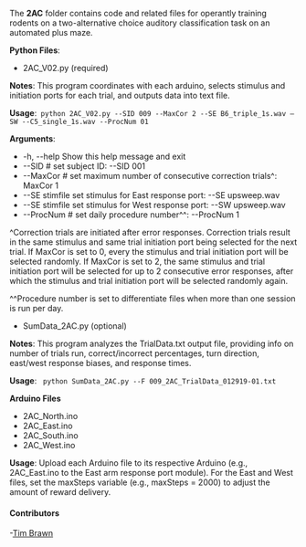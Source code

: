 The **2AC** folder contains code and related files for operantly training rodents on a two-alternative choice auditory classification task on an automated plus maze. 

**Python Files**:   

- 2AC_V02.py (required)  

**Notes**: This program coordinates with each arduino, selects stimulus and initiation ports for each trial, and outputs data into text file.  

**Usage**:``` python 2AC_V02.py --SID 009 --MaxCor 2 --SE B6_triple_1s.wav –SW --C5_single_1s.wav --ProcNum 01```  

**Arguments**:
  - -h, --help 			Show this help message and exit
  - --SID #			    set subject ID: --SID 001
  - --MaxCor #			set maximum number of consecutive correction trials^: MaxCor 1
  - --SE stimfile		set stimulus for East response port: --SE upsweep.wav
  - --SE stimfile		set stimulus for West response port: --SW upsweep.wav
  - --ProcNum #			set daily procedure number^^: --ProcNum 1

^Correction trials are initiated after error responses. Correction trials result in the same stimulus and same trial initiation port being selected for the next trial. If MaxCor is set to 0, every the stimulus and trial initiation port will be selected randomly.  If MaxCor is set to 2, the same stimulus and trial initiation port will be selected for up to 2 consecutive error responses, after which the stimulus and trial initiation port will be selected randomly again.  

^^Procedure number is set to differentiate files when more than one session is run per day.

- SumData_2AC.py (optional)  

**Notes**: This program analyzes the TrialData.txt output file, providing info on number of trials run, correct/incorrect percentages, turn direction, east/west response biases, and response times.  

**Usage**: ``` python SumData_2AC.py --F 009_2AC_TrialData_012919-01.txt```  

**Arduino Files**
- 2AC_North.ino
- 2AC_East.ino
- 2AC_South.ino
- 2AC_West.ino

**Usage**: Upload each Arduino file to its respective Arduino (e.g., 2AC_East.ino to the East arm response port module).  For the East and West files, set the maxSteps variable (e.g., maxSteps = 2000) to adjust the amount of reward delivery.

#### Contributors
-[Tim Brawn](http://www.mit.edu/people/tpbrawn/index.html)

